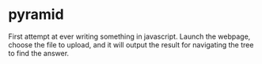 # pyramid

First attempt at ever writing something in javascript. Launch the webpage, choose the file to upload, and it will output the result for navigating the tree to find the answer.
